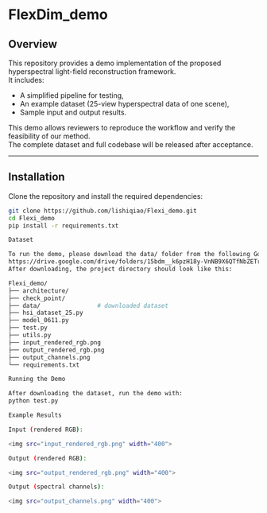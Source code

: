 # FlexDim_demo

## Overview
This repository provides a demo implementation of the proposed hyperspectral light-field reconstruction framework.  
It includes:
- A simplified pipeline for testing,
- An example dataset (25-view hyperspectral data of one scene),
- Sample input and output results.

This demo allows reviewers to reproduce the workflow and verify the feasibility of our method.  
The complete dataset and full codebase will be released after acceptance.

---

## Installation
Clone the repository and install the required dependencies:

```bash
git clone https://github.com/lishiqiao/Flexi_demo.git
cd Flexi_demo
pip install -r requirements.txt

Dataset

To run the demo, please download the data/ folder from the following Google Drive link and place it under the project root directory:
https://drive.google.com/drive/folders/15bdm__k6pzH18y-VnNB9X6QTfNbZETrT
After downloading, the project directory should look like this:

Flexi_demo/
├── architecture/
├── check_point/
├── data/                # downloaded dataset
├── hsi_dataset_25.py
├── model_0611.py
├── test.py
├── utils.py
├── input_rendered_rgb.png
├── output_rendered_rgb.png
├── output_channels.png
└── requirements.txt

Running the Demo

After downloading the dataset, run the demo with:
python test.py

Example Results

Input (rendered RGB):

<img src="input_rendered_rgb.png" width="400">

Output (rendered RGB):

<img src="output_rendered_rgb.png" width="400">

Output (spectral channels):

<img src="output_channels.png" width="400">
